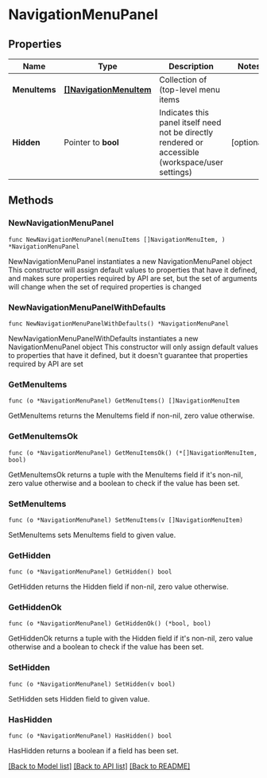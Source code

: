 # NavigationMenuPanel

## Properties

Name | Type | Description | Notes
------------ | ------------- | ------------- | -------------
**MenuItems** | [**[]NavigationMenuItem**](NavigationMenuItem.md) | Collection of (top-level menu items | 
**Hidden** | Pointer to **bool** | Indicates this panel itself need not be directly rendered or accessible (workspace/user settings) | [optional] 

## Methods

### NewNavigationMenuPanel

`func NewNavigationMenuPanel(menuItems []NavigationMenuItem, ) *NavigationMenuPanel`

NewNavigationMenuPanel instantiates a new NavigationMenuPanel object
This constructor will assign default values to properties that have it defined,
and makes sure properties required by API are set, but the set of arguments
will change when the set of required properties is changed

### NewNavigationMenuPanelWithDefaults

`func NewNavigationMenuPanelWithDefaults() *NavigationMenuPanel`

NewNavigationMenuPanelWithDefaults instantiates a new NavigationMenuPanel object
This constructor will only assign default values to properties that have it defined,
but it doesn't guarantee that properties required by API are set

### GetMenuItems

`func (o *NavigationMenuPanel) GetMenuItems() []NavigationMenuItem`

GetMenuItems returns the MenuItems field if non-nil, zero value otherwise.

### GetMenuItemsOk

`func (o *NavigationMenuPanel) GetMenuItemsOk() (*[]NavigationMenuItem, bool)`

GetMenuItemsOk returns a tuple with the MenuItems field if it's non-nil, zero value otherwise
and a boolean to check if the value has been set.

### SetMenuItems

`func (o *NavigationMenuPanel) SetMenuItems(v []NavigationMenuItem)`

SetMenuItems sets MenuItems field to given value.


### GetHidden

`func (o *NavigationMenuPanel) GetHidden() bool`

GetHidden returns the Hidden field if non-nil, zero value otherwise.

### GetHiddenOk

`func (o *NavigationMenuPanel) GetHiddenOk() (*bool, bool)`

GetHiddenOk returns a tuple with the Hidden field if it's non-nil, zero value otherwise
and a boolean to check if the value has been set.

### SetHidden

`func (o *NavigationMenuPanel) SetHidden(v bool)`

SetHidden sets Hidden field to given value.

### HasHidden

`func (o *NavigationMenuPanel) HasHidden() bool`

HasHidden returns a boolean if a field has been set.


[[Back to Model list]](../README.md#documentation-for-models) [[Back to API list]](../README.md#documentation-for-api-endpoints) [[Back to README]](../README.md)


